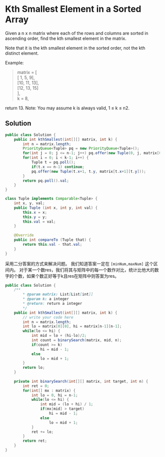 # Kth Smallest Element in a Sorted Array
Given a n x n matrix where each of the rows and columns are sorted in ascending order, find the kth smallest element in the matrix.

Note that it is the kth smallest element in the sorted order, not the kth distinct element.

Example:

>matrix = [\
>   [ 1,  5,  9],\
>   [10, 11, 13],\
>   [12, 13, 15]\
>],\
>k = 8,

return 13.
Note:
You may assume k is always valid, 1 ≤ k ≤ n2.

## Solution
```java
public class Solution {
	public int kthSmallest(int[][] matrix, int k) {
		int n = matrix.length;
		PriorityQueue<Tuple> pq = new PriorityQueue<Tuple>();
		for(int j = 0; j <= n-1; j++) pq.offer(new Tuple(0, j, matrix[0][j]));
		for(int i = 0; i < k-1; i++) {
			Tuple t = pq.poll();
			if(t.x == n-1) continue;
			pq.offer(new Tuple(t.x+1, t.y, matrix[t.x+1][t.y]));
		}
		return pq.poll().val;
	}
}

class Tuple implements Comparable<Tuple> {
	int x, y, val;
	public Tuple (int x, int y, int val) {
		this.x = x;
		this.y = y;
		this.val = val;
	}
	
	@Override
	public int compareTo (Tuple that) {
		return this.val - that.val;
	}
}
```

采用二分答案的方式来解决问题。
我们知道答案一定在 `[minNum,maxNum]` 这个区间内。
对于某一个数res，我们将其与矩阵中的每一个数作对比，统计比他大的数字的个数，如果个数正好等于k且res在矩阵中则答案为res。
```java
public class Solution {
	/**
		* @param matrix: List[List[int]]
		* @param k: a integer
		* @return: return a integer
		*/
	public int kthSmallest(int[][] matrix, int k) {
		// write your code here
		int n = matrix.length;
		int lo = matrix[0][0], hi = matrix[n-1][n-1];
		while(lo <= hi) {
			int mid = lo + (hi-lo)/2;
			int count = binarySearch(matrix, mid, n);
			if(count >= k)
				hi = mid - 1;
			else
				lo = mid + 1;
		}
		return lo;
	}
	
	private int binarySearch(int[][] matrix, int target, int n) {
		int ret = 0;
		for(int[] mx : matrix) {
			int lo = 0, hi = n-1;
			while(lo <= hi) {
				int mid = (lo + hi) / 1;
				if(mx[mid] > target)
					hi = mid - 1;
				else
					lo = mid + 1;
			}
			ret += lo;
		}
		return ret;
	}
}
```